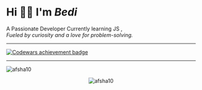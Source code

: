 #      Hi 👋🏻 I'm _Bedi_
A Passionate Developer Currently learning JS , <br>
        _Fueled by curiosity and a love for problem-solving._
           



<div>
    <hr>
</div>

<a href="https://www.codewars.com/users/Bedi06">
  <img src="https://www.codewars.com/users/Bedi06/badges/large" alt="Codewars achievement badge">
</a>

<div>
    <hr>
</div>

<p><img align="center" src="https://github-readme-streak-stats.herokuapp.com/?user=bedi06&" alt="afsha10" /></p>
<p align="center"> <img src="https://komarev.com/ghpvc/?username=bedi06&label=Profile%20views&color=0e75b6&style=flat" alt="afsha10" /> </p>
